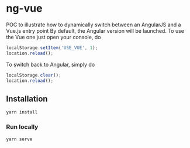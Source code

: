 # ng-vue

POC to illustrate how to dynamically switch between an AngularJS and a Vue.js entry point
By default, the Angular version will be launched.
To use the Vue one just open your console, do
```js
localStorage.setItem('USE_VUE', 1);
location.reload();
```
To switch back to Angular, simply do
```js
localStorage.clear();
location.reload();
```

## Installation
```
yarn install
```

### Run locally
```
yarn serve
```
